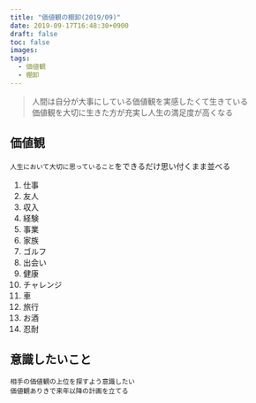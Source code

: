 ```yaml
---
title: "価値観の棚卸(2019/09)"
date: 2019-09-17T16:48:30+0900
draft: false
toc: false
images:
tags: 
  - 価値観
  - 棚卸
---
```



>  人間は自分が大事にしている価値観を実感したくて生きている  
>  価値観を大切に生きた方が充実し人生の満足度が高くなる

## 価値観

`人生において大切に思っていること`をできるだけ思い付くまま並べる

1. 仕事
2. 友人
3. 収入
4. 経験
5. 事業
6. 家族
7. ゴルフ
8. 出会い
9. 健康
10. チャレンジ
11. 車
12. 旅行
13. お酒
14. 忍耐



## 意識したいこと
    相手の価値観の上位を探すよう意識したい
    価値観ありきで来年以降の計画を立てる

